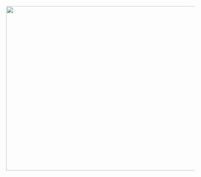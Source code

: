 <img src="https://github.com/adam-telmat/adam-telmat/blob/main/banni%C3%A8re.png" style="width: 800px; height: 440px;" />



